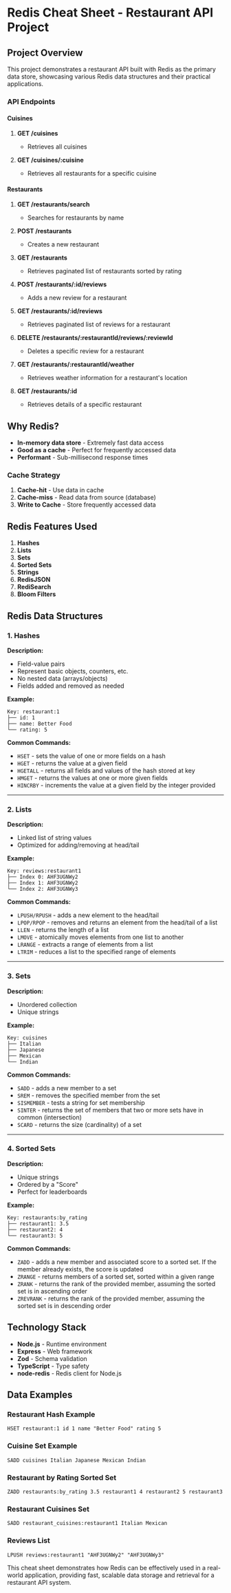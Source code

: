 # Redis Cheat Sheet - Restaurant API Project

## Project Overview

This project demonstrates a restaurant API built with Redis as the primary data store, showcasing various Redis data structures and their practical applications.

### API Endpoints

#### Cuisines

1. **GET /cuisines**

   - Retrieves all cuisines

2. **GET /cuisines/:cuisine**
   - Retrieves all restaurants for a specific cuisine

#### Restaurants

1. **GET /restaurants/search**

   - Searches for restaurants by name

2. **POST /restaurants**

   - Creates a new restaurant

3. **GET /restaurants**

   - Retrieves paginated list of restaurants sorted by rating

4. **POST /restaurants/:id/reviews**

   - Adds a new review for a restaurant

5. **GET /restaurants/:id/reviews**

   - Retrieves paginated list of reviews for a restaurant

6. **DELETE /restaurants/:restaurantId/reviews/:reviewId**

   - Deletes a specific review for a restaurant

7. **GET /restaurants/:restaurantId/weather**

   - Retrieves weather information for a restaurant's location

8. **GET /restaurants/:id**
   - Retrieves details of a specific restaurant

## Why Redis?

- **In-memory data store** - Extremely fast data access
- **Good as a cache** - Perfect for frequently accessed data
- **Performant** - Sub-millisecond response times

### Cache Strategy

1. **Cache-hit** - Use data in cache
2. **Cache-miss** - Read data from source (database)
3. **Write to Cache** - Store frequently accessed data

## Redis Features Used

1. **Hashes**
2. **Lists**
3. **Sets**
4. **Sorted Sets**
5. **Strings**
6. **RedisJSON**
7. **RediSearch**
8. **Bloom Filters**

## Redis Data Structures

### 1. Hashes

**Description:**

- Field-value pairs
- Represent basic objects, counters, etc.
- No nested data (arrays/objects)
- Fields added and removed as needed

**Example:**

```
Key: restaurant:1
├── id: 1
├── name: Better Food
└── rating: 5
```

**Common Commands:**

- `HSET` - sets the value of one or more fields on a hash
- `HGET` - returns the value at a given field
- `HGETALL` - returns all fields and values of the hash stored at key
- `HMGET` - returns the values at one or more given fields
- `HINCRBY` - increments the value at a given field by the integer provided

---

### 2. Lists

**Description:**

- Linked list of string values
- Optimized for adding/removing at head/tail

**Example:**

```
Key: reviews:restaurant1
├── Index 0: AHF3UGNWy2
├── Index 1: AHF3UGNWy2
└── Index 2: AHF3UGNWy3
```

**Common Commands:**

- `LPUSH/RPUSH` - adds a new element to the head/tail
- `LPOP/RPOP` - removes and returns an element from the head/tail of a list
- `LLEN` - returns the length of a list
- `LMOVE` - atomically moves elements from one list to another
- `LRANGE` - extracts a range of elements from a list
- `LTRIM` - reduces a list to the specified range of elements

---

### 3. Sets

**Description:**

- Unordered collection
- Unique strings

**Example:**

```
Key: cuisines
├── Italian
├── Japanese
├── Mexican
└── Indian
```

**Common Commands:**

- `SADD` - adds a new member to a set
- `SREM` - removes the specified member from the set
- `SISMEMBER` - tests a string for set membership
- `SINTER` - returns the set of members that two or more sets have in common (intersection)
- `SCARD` - returns the size (cardinality) of a set

---

### 4. Sorted Sets

**Description:**

- Unique strings
- Ordered by a "Score"
- Perfect for leaderboards

**Example:**

```
Key: restaurants:by_rating
├── restaurant1: 3.5
├── restaurant2: 4
└── restaurant3: 5
```

**Common Commands:**

- `ZADD` - adds a new member and associated score to a sorted set. If the member already exists, the score is updated
- `ZRANGE` - returns members of a sorted set, sorted within a given range
- `ZRANK` - returns the rank of the provided member, assuming the sorted set is in ascending order
- `ZREVRANK` - returns the rank of the provided member, assuming the sorted set is in descending order

## Technology Stack

- **Node.js** - Runtime environment
- **Express** - Web framework
- **Zod** - Schema validation
- **TypeScript** - Type safety
- **node-redis** - Redis client for Node.js

## Data Examples

### Restaurant Hash Example

```redis
HSET restaurant:1 id 1 name "Better Food" rating 5
```

### Cuisine Set Example

```redis
SADD cuisines Italian Japanese Mexican Indian
```

### Restaurant by Rating Sorted Set

```redis
ZADD restaurants:by_rating 3.5 restaurant1 4 restaurant2 5 restaurant3
```

### Restaurant Cuisines Set

```redis
SADD restaurant_cuisines:restaurant1 Italian Mexican
```

### Reviews List

```redis
LPUSH reviews:restaurant1 "AHF3UGNWy2" "AHF3UGNWy3"
```

This cheat sheet demonstrates how Redis can be effectively used in a real-world application, providing fast, scalable data storage and retrieval for a restaurant API system.
